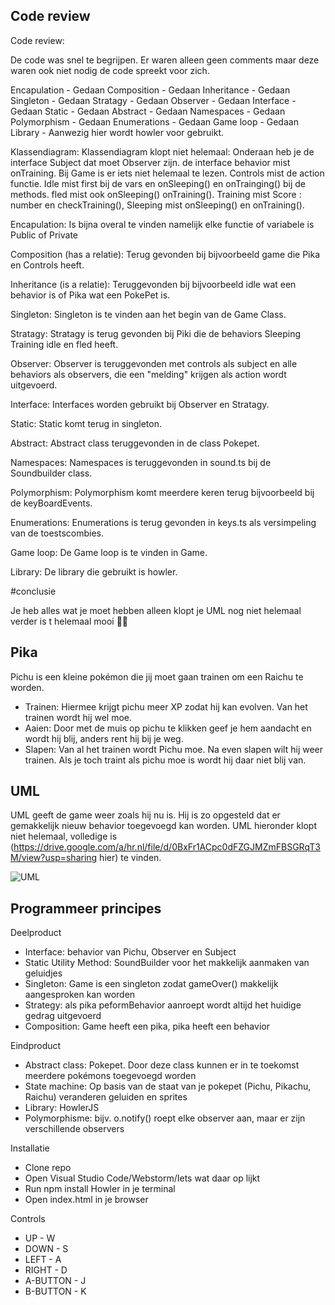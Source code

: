 ## Code review

Code review:

De code was snel te begrijpen. Er waren alleen geen comments maar deze waren ook niet nodig de code spreekt voor zich.

Encapulation - Gedaan
Composition - Gedaan
Inheritance - Gedaan
Singleton - Gedaan
Stratagy - Gedaan
Observer - Gedaan
Interface - Gedaan
Static - Gedaan
Abstract - Gedaan
Namespaces - Gedaan
Polymorphism - Gedaan
Enumerations - Gedaan
Game loop - Gedaan
Library - Aanwezig hier wordt howler voor gebruikt.

Klassendiagram:
Klassendiagram klopt niet helemaal:
Onderaan heb je de interface Subject dat moet Observer zijn.
de interface behavior mist onTraining.
Bij Game is er iets niet helemaal te lezen.
Controls mist de action functie.
Idle mist first bij de vars en onSleeping() en onTrainging() bij de methods.
fled mist ook onSleeping() onTraining().
Training mist Score : number en checkTraining(),
Sleeping mist onSleeping() en onTraining().


Encapulation:
Is bijna overal te vinden namelijk elke functie of variabele is Public of Private

Composition (has a relatie): 
Terug gevonden bij bijvoorbeeld game die Pika en Controls heeft.

Inheritance (is a relatie):
Teruggevonden bij bijvoorbeeld idle wat een behavior is of Pika wat een PokePet is.

Singleton:
Singleton is te vinden aan het begin van de Game Class.

Stratagy:
Stratagy is terug gevonden bij Piki die de behaviors Sleeping Training idle en fled heeft.

Observer:
Observer is teruggevonden met controls als subject en alle behaviors als observers, die een "melding" krijgen als action wordt uitgevoerd. 

Interface:
Interfaces worden gebruikt bij Observer en Stratagy.

Static:
Static komt terug in singleton. 

Abstract:
Abstract class teruggevonden in de class Pokepet.

Namespaces:
Namespaces is teruggevonden in sound.ts bij de Soundbuilder class.

Polymorphism:
Polymorphism komt meerdere keren terug bijvoorbeeld bij de keyBoardEvents.

Enumerations:
Enumerations is terug gevonden in keys.ts als versimpeling van de toestscombies.

Game loop:
De Game loop is te vinden in Game.

Library:
De library die gebruikt is howler.

#conclusie

Je heb alles wat je moet hebben alleen klopt je UML nog niet helemaal verder is t helemaal mooi 👍🏽
## Pika

Pichu is een kleine pokémon die jij moet gaan trainen om een Raichu te worden. 

- Trainen: Hiermee krijgt pichu meer XP zodat hij kan evolven. Van het trainen wordt hij wel moe. 
- Aaien: Door met de muis op pichu te klikken geef je hem aandacht en wordt hij blij, anders rent hij bij je weg. 
- Slapen: Van al het trainen wordt Pichu moe. Na even slapen wilt hij weer trainen. Als je toch traint als pichu moe is wordt hij daar niet blij van. 

## UML

UML geeft de game weer zoals hij nu is. Hij is zo opgesteld dat er gemakkelijk nieuw behavior toegevoegd kan worden. UML hieronder klopt niet helemaal, volledige is (https://drive.google.com/a/hr.nl/file/d/0BxFr1ACpc0dFZGJMZmFBSGRqT3M/view?usp=sharing hier) te vinden. 

![UML](https://github.com/UnicornInReverse/Pika/blob/master/docs/PokepetUML.png)

## Programmeer principes

Deelproduct

- Interface: behavior van Pichu, Observer en Subject
- Static Utility Method: SoundBuilder voor het makkelijk aanmaken van geluidjes
- Singleton: Game is een singleton zodat gameOver() makkelijk aangesproken kan worden
- Strategy: als pika peformBehavior aanroept wordt altijd het huidige gedrag uitgevoerd
- Composition: Game heeft een pika, pika heeft een behavior

Eindproduct

- Abstract class: Pokepet. Door deze class kunnen er in te toekomst meerdere pokémons toegevoegd worden
- State machine: Op basis van de staat van je pokepet (Pichu, Pikachu, Raichu) veranderen geluiden en sprites
- Library: HowlerJS
- Polymorphisme: bijv. o.notify() roept elke observer aan, maar er zijn verschillende observers

Installatie

- Clone repo
- Open Visual Studio Code/Webstorm/Iets wat daar op lijkt
- Run npm install Howler in je terminal
- Open index.html in je browser

Controls 

- UP - W
- DOWN - S
- LEFT - A
- RIGHT - D
- A-BUTTON - J
- B-BUTTON - K



